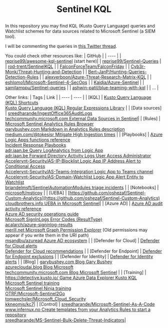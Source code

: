 # <p align="center">Sentinel KQL</p>
In this repository you may find KQL (Kusto Query Language) queries and Watchlist schemes for data sources related to Microsoft Sentinel (a SIEM tool).

I will be commenting the queries in [this Twitter thread](https://twitter.com/ep3p/status/1556248792269066241).

You could check other resources like:
| GitHub |
| ---- |
| [reprise99/awesome-kql-sentinel](https://github.com/reprise99/awesome-kql-sentinel) (start here)|
| [reprise99/Sentinel-Queries](https://github.com/reprise99/Sentinel-Queries) |
| [rod-trent/SentinelKQL](https://github.com/rod-trent/SentinelKQL) |
| [FalconForceTeam/FalconFriday](https://github.com/FalconForceTeam/FalconFriday) |
| [Cyb3r-Monk/Threat-Hunting-and-Detection](https://github.com/Cyb3r-Monk/Threat-Hunting-and-Detection) |
| [Bert-JanP/Hunting-Queries-Detection-Rules](https://github.com/Bert-JanP/Hunting-Queries-Detection-Rules) |
| [alexverboon/Azure-Threat-Research-Matrix-KQL](https://github.com/alexverboon/Azure-Threat-Research-Matrix-KQL) |
| [eshlomo1/Microsoft-Sentinel-4-SecOps](https://github.com/eshlomo1/Microsoft-Sentinel-4-SecOps) |
| [Kaidja/Azure-Sentinel](https://github.com/Kaidja/Azure-Sentinel) |
| [samilamppu/Sentinel-queries](https://github.com/samilamppu/Sentinel-queries) |
| [ashwin-patil/blue-teaming-with-kql](https://github.com/ashwin-patil/blue-teaming-with-kql) |
| ... |

Other links:
| Tags | Link |
| ---- | ---- |
| [KQL] | [Kusto Query Language (KQL) Shortcuts](https://docs.microsoft.com/en-us/azure/data-explorer/kusto/tools/kusto-explorer-shortcuts) <br /> [Kusto Query Language (KQL) Regular Expressions Library](https://docs.microsoft.com/en-us/azure/data-explorer/kusto/query/re2-library) |
| [Data sources] | [sreedharande/IngestOffice365AuditLogs](https://github.com/sreedharande/IngestOffice365AuditLogs) <br /> [techcommunity.microsoft.com External Data Sources in Sentinel](https://techcommunity.microsoft.com/t5/microsoft-sentinel-blog/using-external-data-sources-to-enrich-network-logs-using-azure/ba-p/1450345)|
| [Rules] | [Microsoft Sentinel Analytics Rules Browser](https://analyticsrules.exchange/) <br /> [garybushey.com Markdown in Analytics Rules description](https://garybushey.com/2022/08/07/use-an-analytic-rules-description-for-remediation-steps/) <br /> [medium.com/@tokesisr Mitigate High Ingestion times](https://medium.com/@tokesisr/ingestion-time-will-tell-df7845170e53) |
| [Playbooks] | [Azure Logic Apps functions reference](https://docs.microsoft.com/en-us/azure/logic-apps/workflow-definition-language-functions-reference) <br /> [Incident Response Playbooks](https://docs.microsoft.com/en-us/security/compass/incident-response-playbooks) <br /> [adr.iaan.be Query LogAnalytics from Logic App](https://adr.iaan.be/blog/querying-log-analytics-from-logic-apps/) <br /> [adr.iaan.be Forward Directory Activity Logs User Access Administrator](https://adr.iaan.be/blog/adding-directory-activity-logs-to-microsoft-sentinel/) <br /> [Accelerynt-Security/AS-IP-Blocklist Logic App IP Address Alert to Conditional Access](https://github.com/Accelerynt-Security/AS-IP-Blocklist) <br /> [Accelerynt-Security/AS-Teams-Integration Logic App to Teams channel](https://github.com/Accelerynt-Security/AS-Teams-Integration) <br /> [Accelerynt-Security/AS-Domain-Watchlist Logic App Alert Entity to Watchlist](https://github.com/Accelerynt-Security/AS-Domain-Watchlist) <br /> [briandelmsft/SentinelAutomationModules triage incidents](https://github.com/briandelmsft/SentinelAutomationModules) |
| [Notebooks] | [microsoft/msticpy](https://github.com/microsoft/msticpy) |
| [UEBA] | [https://github.com/oshezaf/Sentinel-Custom-Analytics](https://github.com/oshezaf/Sentinel-Custom-Analytics) <br /> [cloudbrothers.info UEBA in Microsoft Sentinel](https://cloudbrothers.info/en/microsoft-sentinel-ueba/)|
| [Azure AD] | [Azure AD audit activity reference](https://docs.microsoft.com/en-us/azure/active-directory/reports-monitoring/reference-audit-activities) <br /> [Azure AD security operations guide](https://docs.microsoft.com/en-us/azure/active-directory/fundamentals/security-operations-introduction) <br /> [Microsoft SignInLogs Error Codes (ResultType)](https://login.microsoftonline.com/error) <br /> [acalarch/azure-signinlog-results](https://github.com/acalarch/azure-signinlog-results/blob/main/signinlog-results.txt) <br /> [merill.net Microsoft Graph Permission Explorer](https://graphpermissions.merill.net/index.html) (Old permissions may appear if you write them in the URI path) <br /> [msandbu/azuread Azure AD ecosystem](https://github.com/msandbu/azuread/blob/main/AzureAD%20Big%20picture.jpg) |
| [Defender for Cloud] | [Defender for Cloud alerts](https://learn.microsoft.com/en-us/azure/defender-for-cloud/alerts-reference) <br /> [Defender for Cloud recommendations](https://learn.microsoft.com/en-us/azure/defender-for-cloud/recommendations-reference) |
| [Defender for Endpoint] | [Defender for Endpoint exclusions](https://cloudbrothers.info/en/guide-to-defender-exclusions/) |
| [Defender for Identity] | [Defender for Identity alerts](https://learn.microsoft.com/en-us/defender-for-identity/alerts-overview) |
| [Blog] | [garybushey.com Blog Gary Bushey](https://garybushey.com/) <br /> [azurecloudai.blog Blog Microsoft](https://azurecloudai.blog/) <br /> [techcommunity.microsoft.com Blog Microsoft Sentinel](https://techcommunity.microsoft.com/t5/microsoft-sentinel-blog/bg-p/MicrosoftSentinelBlog) |
| [Training] | [https://detective.kusto.io/ Game Azure Data Explorer Kusto KQL](https://detective.kusto.io/) <br /> [Microsoft Sentinel training](https://learn.microsoft.com/en-us/azure/sentinel/skill-up-resources) <br /> [Microsoft Sentinel Ninja training](https://techcommunity.microsoft.com/t5/microsoft-sentinel-blog/become-a-microsoft-sentinel-ninja-the-complete-level-400/ba-p/1246310) <br /> [OTRF/Microsoft-Sentinel2Go](https://github.com/OTRF/Microsoft-Sentinel2Go)  <br /> [tomwechsler/Microsoft_Cloud_Security](https://github.com/tomwechsler/Microsoft_Cloud_Security) <br /> [kkneomis/kc7](https://github.com/kkneomis/kc7)|
| [Control] | [sreedharande/Microsoft-Sentinel-As-A-Code](https://github.com/sreedharande/Microsoft-Sentinel-As-A-Code) <br /> [www.infernux.no Create templates from your Analytics Rules to start a repository](https://www.infernux.no/MicrosoftSentinel-TemplateAnalyticRules/) <br /> [sreedharande/MS-Sentinel-Bulk-Delete-Threat-Indicators](https://github.com/sreedharande/MS-Sentinel-Bulk-Delete-Threat-Indicators)|

